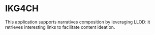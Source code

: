 # IKG4CH
This application supports narratives composition by leveraging LLOD: it retrieves interesting links to facilitate content ideation. 
